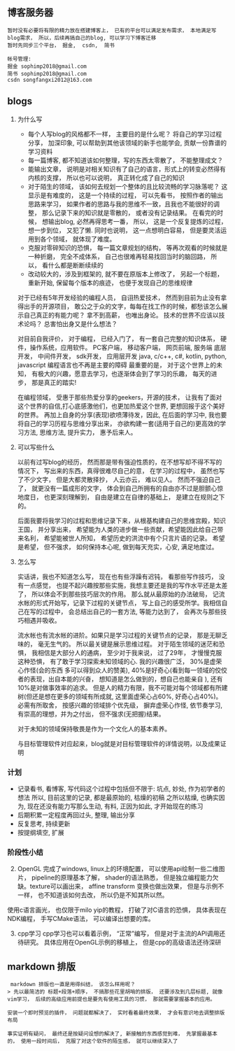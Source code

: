 
## 博客服务器

    暂时没有必要将有限的精力放在搭建博客上， 已有的平台可以满足发布需求， 本地满足写blog需求， 所以，后续再搞自己的blog, 可以学习下博客迁移
    暂时先同步三个平台， 掘金,  csdn,  简书

    帐号管理:
    掘金 sophimp2018@gmail.com
    简书 sophimp2018@gmail.com
    csdn songfangxi2012@163.com

## blogs
1. 为什么写
    - 每个人写blog的风格都不一样， 主要目的是什么呢？ 将自己的学习过程分享， 加深印象, 可以帮助到其他该领域的新手也能学会, 贡献一份靠谱的学习资料
    - 每一篇博客, 都不知道该如何整理，写的东西太零散了， 不能整理成文？
    - 能输出文章， 说明是对相关知识有了自己的语言，形式上的转变必然得有内核的支撑， 所以也可以说明， 真正转化成了自己的知识
    - 对于陌生的领域， 该如何去规划一个整体的且比较流畅的学习脉落呢？ 这显示是有难度的， 这是一个持续的过程， 可以先看书， 按照作者的输出思路来学习， 如果作者的思路与我的思维不一致，且我也不能很好的调整， 那么记录下来的知识就是零散的， 或者没有记录结果。 在看完的时候， 想输出blog, 必然再得思考一番， 所以， 这是一个反复提炼的过程， 想一步到位， 又犯了懒. 同时也说明， 这一点想明白容易， 但是要灵活运用到各个领域， 就体现了难度。
    - 克服对零碎知识的恐惧， 每一篇文章规划的结构， 等再次观看的时候就是一种折磨， 完全不成体系， 自己也很难再轻易找回当时的脑回路， 所以， 看什么都是断断续续的
    - 改动较大的，涉及到框架的, 就不要在原版本上修改了， 另起一个标题， 重新开始,  保留每个版本的痕迹， 也便于发现自己的思维规律

    对于已经有5年开发经验的编程人员， 自诩热爱技术， 然而到目前为止没有拿得出手的开源项目， 敢公之于众的文字，每每在找工作的时候，都愁该怎么展示自己真正的有能力呢？ 拿不到高薪， 也唯出身论。 
    技术的世界不应该以技术论吗？ 总害怕出身又是什么想法？ 

    对目前自我评价， 对于编程， 已经入门了， 有一套自己完整的知识体系， 
    硬件，操作系统，应用软件。
    PC客户端， 移动客户端， 网页前端, 服务端
    底层开发， 中间件开发， sdk开发， 应用层开发
    java, c/c++, c#, kotlin, python, javascript 编程语言也不再是主要的障碍
    最重要的是， 对于这个世界上的未知， 有极大的兴趣，愿意去学习，也逐渐体会到了学习的乐趣， 每天的进步， 那是真正的踏实! 

    在编程领域， 受惠于那些热爱分享的geekers，开源的技术， 让我有了面对这个世界的自信,打心底感激他们，也更加热爱这个世界,  更想回报于这个美好的世界。
    再加上自身的分享(表现)欲喷薄待发，因此, 在后面的学习中, 我也要将自己的学习历程与思维分享出来， 亦欲构建一套(适用于自己的)更高效的学习方法, 思维方法, 提升实力， 惠予后来人。 

2. 可以写些什么

    以前有过写blog的经历， 然而那是带有强迫性质的，在不想写却不得不写的情况下， 写出来的东西，真得很难尽自己的意， 在学习的过程中， 虽然也写了不少文字， 但是大都灵散择抄， 人云亦云， 难以见人。 
    然而不强迫自己了， 就更没有一篇成形的文字， 体会到自己所拥有的自由亦不过是胆颤心惊地度日， 也更深刻理解到， 自由是建立在自律的基础上， 是建立在规则之下的。

    后面我要将我学习的过程和思维记录下来，从根基构建自己的思维宫殿，知识王国， 并分享出来， 希望能为人类的进步做一些贡献，希望能因此给自己带来名利， 希望能被世人所知， 希望历史的洪流中有个只言片语的记录。 
    希望是希望， 但不强求， 如何保持本心呢, 做到每天充实，心安, 满足地度过。

3. 怎么写

    实话讲，我也不知道怎么写， 现在也有些浮躁有迟钝， 看那些写作技巧， 没有一点感觉， 也提不起兴趣按那些实施，我想主要还是我的写作水平还是太差了， 所以体会不到那些技巧层次的作用。
    那么就从最原始的办法破局， 记流水帐的形式开始写，记录下过程的关键节点， 写上自己的感受所学。我相信自己在写的过程中， 会总结出自己的一套方法, 等能力达到了， 会再次与那些技巧相遇并吸收。 

    流水帐也有流水帐的进阶。如果只是学习过程的关键节点的记录， 那是无聊乏味的， 毫无生气的。 所以最关键是展示思维过程。
    对于陌生领域的迷茫和恐惧， 我相信是大部分人的通病， 至少对于我来说， 过了29年， 才慢慢克服这种恐惧， 有了敢于学习探索未知领域的心.
    我的兴趣很广泛， 30%是虚荣心作怪(会的东西 多可以得到众人的赞美), 40%是好奇心(看到每一领域的佼佼者的表现，出自本能的兴奋， 想知道是怎么做到的，想自己也能亲自 ), 还有10%是对做事效率的追求。 但是人的精力有限，我不可能对每个领域都有所建树(但还是想在更多的领域有所成就, 这里面虚荣心占60%, 好奇心占40%)。必需有所取舍， 按感兴趣的领域排个优先级， 摒弃虚荣心作怪, 依节奏学习, 有崇高的理想，并为之付出， 但不强求(无把握)结果。

    对于未知的领域保持敬畏是作为一个文化人的基本素养。

    与目标管理软件对应起来，blog就是对目标管理软件的详情说明，以及成果证明

### 计划
- 记录看书, 看博客, 写代码这个过程中包括但不限于: 坑点, 妙处, 作为初学者的想法
    所以, 目前这里的记录, 都是最原始的, 枯燥的初稿
    之所以枯燥, 也确实因为, 现在还没有能力写那么生动, 有料, 正因为如此, 才开始现在的练习
- 后期积累一定程度再回过头, 整理, 输出分享
- 反复思考, 持续更新
- 按提纲填空, 扩展

### 阶段性小结
2. OpenGL
完成了windows, linux上的环境配置， 可以使用api绘制一些二维图片， pipeline的原理基本了解， shader的语法熟悉， 但是独立编程能力欠缺。texture可以画出来， affine transform 变换也做出效果， 但是与示例不一样， 也不知道该如何去改， 所以仍是不知其所以然。

使用c语言画光， 也仅限于milo yip的教程， 打破了对C语言的恐惧， 具体表现在NDK编程， 手写CMake语法， 可以编译出想要的库。 

3. cpp学习
cpp学习也可以看着示例， “正常”编写， 但是对于主流的API调用还待研究。 
具体应用在OpenGL示例的移植上， 但是cpp的高级语法还待深研

## markdown 排版

     markdown 排版也一直是用得纠结， 该怎么样用呢？ 
    > 先以最简洁的 标题+段落+顺序， 不搞那些花里胡哨的排版， 还要涉及到几层标题, 就像vim学习， 后续的高级应用前提也是要先有使用工具的习惯， 那就需要掌握基本的应用。

    安装一个即时预览的插件， 问题就都解决了， 实时看着最终效果， 才会有意识地去调整排版布局

    事实证明有疑问， 最终还是按疑问设想的解决了, 新接触的东西感觉到难， 先掌握最基本的， 使用一段时间后， 克服了对这个软件的陌生感， 就可以继续深入了

